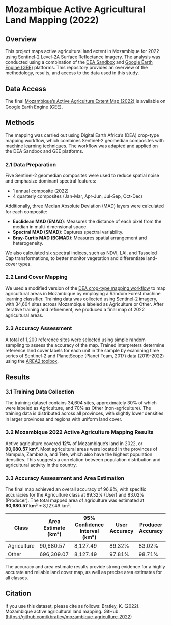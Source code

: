 # Mozambique Active Agricultural Land Mapping (2022)

## Overview
This project maps active agricultural land extent in Mozambique for 2022 using Sentinel-2 Level-2A Surface Reflectance imagery. The analysis was conducted using a combination of the [DEA Sandbox](https://www.digitalearthafrica.org/) and [Google Earth Engine (GEE)](https://earthengine.google.com/) platforms. This repository provides an overview of the methodology, results, and access to the data used in this study.

## Data Access
The final [Mozambique’s Active Agriculture Extent Map (2022)](https://code.earthengine.google.com/aa4700f748e76095ae5fa4e15fa19b5d) is available on Google Earth Engine (GEE).

## Methods

The mapping was carried out using Digital Earth Africa’s (DEA) crop-type mapping workflow, which combines Sentinel-2 geomedian composites with machine learning techniques. The workflow was adapted and applied on the DEA Sandbox and GEE platforms.

### 2.1 Data Preparation
Five Sentinel-2 geomedian composites were used to reduce spatial noise and emphasize dominant spectral features:

- 1 annual composite (2022)
- 4 quarterly composites (Jan-Mar, Apr-Jun, Jul-Sep, Oct-Dec)

Additionally, three Median Absolute Deviation (MAD) layers were calculated for each composite:
- **Euclidean MAD (EMAD)**: Measures the distance of each pixel from the median in multi-dimensional space.
- **Spectral MAD (SMAD)**: Captures spectral variability.
- **Bray-Curtis MAD (BCMAD)**: Measures spatial arrangement and heterogeneity.

We also calculated six spectral indices, such as NDVI, LAI, and Tasseled Cap transformations, to better monitor vegetation and differentiate land-cover types.

### 2.2 Land Cover Mapping
We used a modified version of the [DEA crop-type mapping workflow](https://github.com/digitalearthafrica/crop-type) to map agricultural areas in Mozambique by employing a Random Forest machine learning classifier. Training data was collected using Sentinel-2 imagery, with 34,604 sites across Mozambique labeled as Agriculture or Other. After iterative training and refinement, we produced a final map of 2022 agricultural areas.

### 2.3 Accuracy Assessment
A total of 1,200 reference sites were selected using simple random sampling to assess the accuracy of the map. Trained interpreters determine reference land cover labels for each unit in the sample by examining time series of Sentinel-2 and PlanetScope (Planet Team, 2017) data (2019-2022) using the [AREA2 toolbox](github.com/bullocke/area2). 

## Results

### 3.1 Training Data Collection
The training dataset contains 34,604 sites, approximately 30% of which were labeled as Agriculture, and 70% as Other (non-agriculture). The training data is distributed across all provinces, with slightly lower densities in larger provinces and regions with uniform land cover.

### 3.2 Mozambique 2022 Active Agriculture Mapping Results
Active agriculture covered **12%** of Mozambique’s land in 2022, or **90,680.57 km²**. Most agricultural areas were located in the provinces of Nampula, Zambezia, and Tete, which also have the highest population densities. This suggests a correlation between population distribution and agricultural activity in the country.

### 3.3 Accuracy Assessment and Area Estimation
The final map achieved an overall accuracy of 96.9%, with specific accuracies for the Agriculture class at 89.32% (User) and 83.02% (Producer). The total mapped area of agriculture was estimated at **90,680.57 km²** ± 8,127.49 km². 

| Class        | Area Estimate (km²) | 95% Confidence Interval (km²) | User Accuracy | Producer Accuracy |
|--------------|---------------------|------------------------------|---------------|-------------------|
| Agriculture  | 90,680.57            | 8,127.49                     | 89.32%        | 83.02%            |
| Other        | 696,309.07           | 8,127.49                     | 97.81%        | 98.71%            |

The accuracy and area estimate results provide strong evidence for a highly accurate and reliable land cover map, as well as precise area estimates for all classes.

## Citation
If you use this dataset, please cite as follows:
Bratley, K. (2022). Mozambique active agricultural land mapping. GitHub. (https://github.com/kbratley/mozambique-agriculture-2022)
